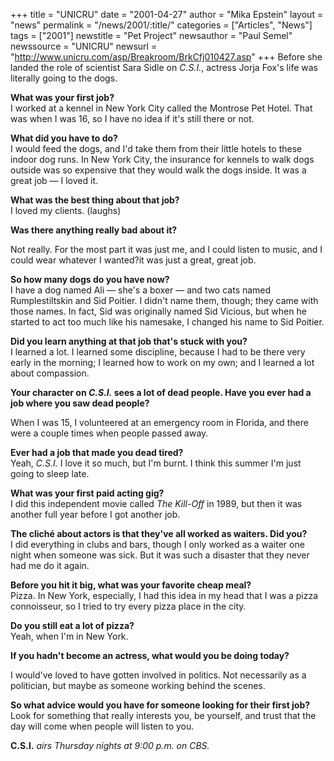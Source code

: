 +++
title = "UNICRU"
date = "2001-04-27"
author = "Mika Epstein"
layout = "news"
permalink = "/news/2001/:title/"
categories = ["Articles", "News"]
tags = ["2001"]
newstitle = "Pet Project"
newsauthor = "Paul Semel"
newssource = "UNICRU"
newsurl = "http://www.unicru.com/asp/Breakroom/BrkCfj010427.asp"
+++
Before she landed the role of scientist Sara Sidle on *C.S.I.*, actress Jorja Fox's life was literally going to the dogs.

**What was your first job?**  
I worked at a kennel in New York City called the Montrose Pet Hotel. That was when I was 16, so I have no idea if it's still there or not.

**What did you have to do?**  
I would feed the dogs, and I'd take them from their little hotels to these indoor dog runs. In New York City, the insurance for kennels to walk dogs outside was so expensive that they would walk the dogs inside. It was a great job &#8212; I loved it.

**What was the best thing about that job?**  
I loved my clients. (laughs)

**Was there anything really bad about it?**

Not really. For the most part it was just me, and I could listen to music, and I could wear whatever I wanted?it was just a great, great job.

**So how many dogs do you have now?**  
I have a dog named Ali &#8212; she's a boxer &#8212; and two cats named Rumplestiltskin and Sid Poitier. I didn't name them, though; they came with those names. In fact, Sid was originally named Sid Vicious, but when he started to act too much like his namesake, I changed his name to Sid Poitier.

**Did you learn anything at that job that's stuck with you?**  
I learned a lot. I learned some discipline, because I had to be there very early in the morning; I learned how to work on my own; and I learned a lot about compassion.

**Your character on *C.S.I.* sees a lot of dead people. Have you ever had a job where you saw dead people?**

When I was 15, I volunteered at an emergency room in Florida, and there were a couple times when people passed away.

**Ever had a job that made you dead tired?**  
Yeah, *C.S.I.* I love it so much, but I'm burnt. I think this summer I'm just going to sleep late.

**What was your first paid acting gig?**  
I did this independent movie called *The Kill-Off* in 1989, but then it was another full year before I got another job.

**The clich&eacute; about actors is that they've all worked as waiters. Did you?**  
I did everything in clubs and bars, though I only worked as a waiter one night when someone was sick. But it was such a disaster that they never had me do it again.

**Before you hit it big, what was your favorite cheap meal?**  
Pizza. In New York, especially, I had this idea in my head that I was a pizza connoisseur, so I tried to try every pizza place in the city.

**Do you still eat a lot of pizza?**  
Yeah, when I'm in New York.

**If you hadn't become an actress, what would you be doing today?**

I would've loved to have gotten involved in politics. Not necessarily as a politician, but maybe as someone working behind the scenes.

**So what advice would you have for someone looking for their first job?**  
Look for something that really interests you, be yourself, and trust that the day will come when people will listen to you.

**C.S.I.** *airs Thursday nights at 9:00 p.m. on CBS.*

